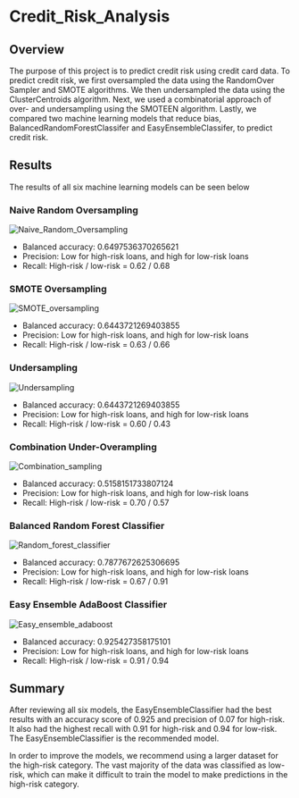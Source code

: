 # Credit_Risk_Analysis

## Overview

The purpose of this project is to predict credit risk using credit card data. To predict credit risk, we first oversampled the data using the RandomOver Sampler and SMOTE algorithms. We then undersampled the data using the ClusterCentroids algorithm. Next, we used a combinatorial approach of over- and undersampling using the SMOTEEN algorithm. Lastly, we compared two machine learning models that reduce bias, BalancedRandomForestClassifer and EasyEnsembleClassifer, to predict credit risk.

## Results

The results of all six machine learning models can be seen below

### Naive Random Oversampling

![Naive_Random_Oversampling](https://user-images.githubusercontent.com/96550846/171510040-efd696f1-a9f7-4d20-80f3-cfe43578a896.png)

- Balanced accuracy: 0.6497536370265621
- Precision: Low for high-risk loans, and high for low-risk loans
- Recall: High-risk / low-risk = 0.62 / 0.68

### SMOTE Oversampling

![SMOTE_oversampling](https://user-images.githubusercontent.com/96550846/171510758-809fa3fc-e648-4b10-affa-8bca0826e72c.png)

- Balanced accuracy: 0.6443721269403855
- Precision: Low for high-risk loans, and high for low-risk loans
- Recall: High-risk / low-risk = 0.63 / 0.66

### Undersampling

![Undersampling](https://user-images.githubusercontent.com/96550846/171510860-3a62fa5c-7e51-4c0b-b50d-101aae116593.png)

- Balanced accuracy: 0.6443721269403855
- Precision: Low for high-risk loans, and high for low-risk loans
- Recall: High-risk / low-risk = 0.60 / 0.43

### Combination Under-Overampling

![Combination_sampling](https://user-images.githubusercontent.com/96550846/171510990-c4cf8ee2-63bd-4d34-9656-4ad1ebc90f41.png)

- Balanced accuracy: 0.5158151733807124
- Precision: Low for high-risk loans, and high for low-risk loans
- Recall: High-risk / low-risk = 0.70 / 0.57

### Balanced Random Forest Classifier

![Random_forest_classifier](https://user-images.githubusercontent.com/96550846/171511060-9d1b223e-8d46-458e-b3ec-387bc939692e.png)

- Balanced accuracy: 0.7877672625306695
- Precision: Low for high-risk loans, and high for low-risk loans
- Recall: High-risk / low-risk = 0.67 / 0.91

### Easy Ensemble AdaBoost Classifier

![Easy_ensemble_adaboost](https://user-images.githubusercontent.com/96550846/171511166-80eb5601-d4fa-45a6-be3d-93bdd848b697.png)

- Balanced accuracy: 0.925427358175101
- Precision: Low for high-risk loans, and high for low-risk loans
- Recall: High-risk / low-risk = 0.91 / 0.94

## Summary

After reviewing all six models, the EasyEnsembleClassifier had the best results with an accuracy score of 0.925 and precision of 0.07 for high-risk. It also had the highest recall with 0.91 for high-risk and 0.94 for low-risk. The EasyEnsembleClassifier is the recommended model.

In order to improve the models, we recommend using a larger dataset for the high-risk category. The vast majority of the data was classified as low-risk, which can make it difficult to train the model to make predictions in the high-risk category.
